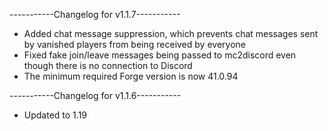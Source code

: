 -----------Changelog for v1.1.7-----------

- Added chat message suppression, which prevents chat messages sent by vanished players from being received by everyone
- Fixed fake join/leave messages being passed to mc2discord even though there is no connection to Discord
- The minimum required Forge version is now 41.0.94

-----------Changelog for v1.1.6-----------

- Updated to 1.19